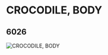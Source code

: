# CROCODILE, BODY
## 6026
![CROCODILE, BODY](https://lc-www-live-s.legocdn.com/media/bricks/5/2/602628.jpg)